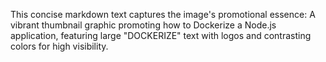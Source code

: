 This concise markdown text captures the image's promotional essence: A vibrant thumbnail graphic promoting how to Dockerize a Node.js application, featuring large "DOCKERIZE" text with logos and contrasting colors for high visibility.